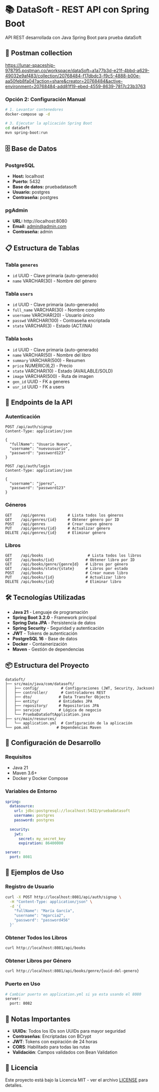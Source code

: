 # 📚 DataSoft - REST API con Spring Boot

API REST desarrollada con Java Spring Boot para prueba dataSoft

## 🚀 Postman collection
https://lunar-spaceship-978795.postman.co/workspace/dataSoft~a1a77b3d-e21f-4bbd-a629-49032e9af483/collection/20768484-f17dbdc3-f9c5-4888-b00e-aa50feb8fa04?action=share&creator=20768484&active-environment=20768484-add81f19-ebed-4559-8639-7817c23b3763


### Opción 2: Configuración Manual
```bash
# 1. Levantar contenedores
docker-compose up -d

# 3. Ejecutar la aplicación Spring Boot
cd dataSoft
mvn spring-boot:run
```

## 🗄️ Base de Datos

### PostgreSQL
- **Host:** localhost
- **Puerto:** 5432
- **Base de datos:** pruebadatasoft
- **Usuario:** postgres
- **Contraseña:** postgres

### pgAdmin
- **URL:** http://localhost:8080
- **Email:** admin@admin.com
- **Contraseña:** admin

## 📋 Estructura de Tablas

### Tabla `generes`
- `id` UUID - Clave primaria (auto-generado)
- `name` VARCHAR(30) - Nombre del género

### Tabla `users`
- `id` UUID - Clave primaria (auto-generado)
- `full_name` VARCHAR(30) - Nombre completo
- `username` VARCHAR(20) - Usuario único
- `passwd` VARCHAR(100) - Contraseña encriptada
- `state` VARCHAR(3) - Estado (ACT/INA)

### Tabla `books`
- `id` UUID - Clave primaria (auto-generado)
- `name` VARCHAR(50) - Nombre del libro
- `summary` VARCHAR(500) - Resumen
- `price` NUMERIC(6,2) - Precio
- `state` VARCHAR(10) - Estado (AVAILABLE/SOLD)
- `image` VARCHAR(500) - Ruta de imagen
- `gen_id` UUID - FK a generes
- `usr_id` UUID - FK a users

## 🔗 Endpoints de la API

### Autenticación
```http
POST /api/auth/signup
Content-Type: application/json

{
  "fullName": "Usuario Nuevo",
  "username": "nuevousuario",
  "password": "password123"
}
```

```http
POST /api/auth/login
Content-Type: application/json

{
  "username": "jperez",
  "password": "password123"
}
```

### Géneros
```http
GET    /api/genres          # Lista todos los géneros
GET    /api/genres/{id}     # Obtener género por ID
POST   /api/genres          # Crear nuevo género
PUT    /api/genres/{id}     # Actualizar género
DELETE /api/genres/{id}     # Eliminar género
```

### Libros
```http
GET    /api/books                    # Lista todos los libros
GET    /api/books/{id}              # Obtener libro por ID
GET    /api/books/genre/{genreId}   # Libros por género
GET    /api/books/state/{state}     # Libros por estado
POST   /api/books                   # Crear nuevo libro
PUT    /api/books/{id}              # Actualizar libro
DELETE /api/books/{id}              # Eliminar libro
```

## 🛠️ Tecnologías Utilizadas

- **Java 21** - Lenguaje de programación
- **Spring Boot 3.2.0** - Framework principal
- **Spring Data JPA** - Persistencia de datos
- **Spring Security** - Seguridad y autenticación
- **JWT** - Tokens de autenticación
- **PostgreSQL 16** - Base de datos
- **Docker** - Containerización
- **Maven** - Gestión de dependencias

## 📦 Estructura del Proyecto

```
dataSoft/
├── src/main/java/com/datasoft/
│   ├── config/          # Configuraciones (JWT, Security, Jackson)
│   ├── controller/      # Controladores REST
│   ├── dto/            # Data Transfer Objects
│   ├── entity/         # Entidades JPA
│   ├── repository/     # Repositorios JPA
│   ├── service/        # Lógica de negocio
│   └── PruebaDataSoftApplication.java
├── src/main/resources/
│   └── application.yml  # Configuración de la aplicación
└── pom.xml            # Dependencias Maven
```

## 🔧 Configuración de Desarrollo

### Requisitos
- Java 21
- Maven 3.6+
- Docker y Docker Compose

### Variables de Entorno
```yaml
spring:
  datasource:
    url: jdbc:postgresql://localhost:5432/pruebadatasoft
    username: postgres
    password: postgres
  
  security:
    jwt:
      secret: my_secret_key
      expiration: 86400000

server:
  port: 8081
```

## 🧪 Ejemplos de Uso

### Registro de Usuario
```bash
curl -X POST http://localhost:8081/api/auth/signup \
  -H "Content-Type: application/json" \
  -d '{
    "fullName": "María García",
    "username": "mgarcia2",
    "password": "password456"
  }'
```

### Obtener Todos los Libros
```bash
curl http://localhost:8081/api/books
```

### Obtener Libros por Género
```bash
curl http://localhost:8081/api/books/genre/{uuid-del-genero}
```

### Puerto en Uso
```bash
# Cambiar puerto en application.yml si ya esta usando el 8080
server:
  port: 8082  
```

## 📝 Notas Importantes

- **UUIDs**: Todos los IDs son UUIDs para mayor seguridad
- **Contraseñas**: Encriptadas con BCrypt
- **JWT**: Tokens con expiración de 24 horas
- **CORS**: Habilitado para todas las rutas
- **Validación**: Campos validados con Bean Validation


## 📄 Licencia

Este proyecto está bajo la Licencia MIT - ver el archivo [LICENSE](LICENSE) para detalles.